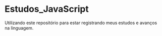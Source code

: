 # Estudos_JavaScript
Utilizando este repositório para estar registrando meus estudos e avanços na linguagem.
